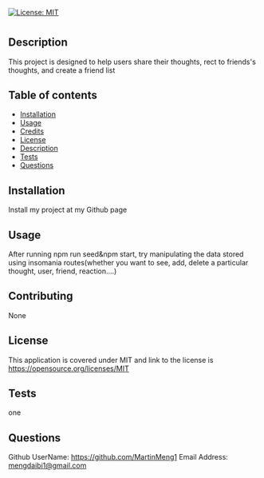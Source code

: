 [![License: MIT](https://img.shields.io/badge/License-MIT-yellow.svg)](https://opensource.org/licenses/MIT)

  # <social-network>

  ## Description

  This project is designed to help users share their thoughts, rect to friends's thoughts, and create a friend list

  ## Table of contents

  - [Installation](#installation)
  - [Usage](#usage)
  - [Credits](#contributing)
  - [License](#license)
  - [Description](#description)
  - [Tests](#tests)
  - [Questions](#questions)


  ## Installation
  
  Install my project at my Github page

  ## Usage

  After running npm run seed&npm start, try manipulating the data stored using insomania routes(whether you want to see, add, delete a particular thought, user, friend, reaction....)

  ## Contributing

  None

  ## License

  This application is covered under MIT and link to the license is https://opensource.org/licenses/MIT

  ## Tests

  one

  ## Questions
  
  Github UserName: https://github.com/MartinMeng1
  Email Address: mengdaibi1@gmail.com
